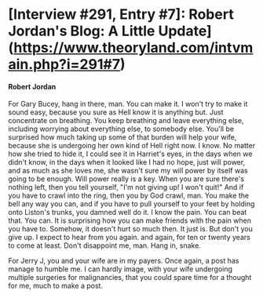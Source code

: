 # [Interview #291, Entry #7]: Robert Jordan's Blog: A Little Update](https://www.theoryland.com/intvmain.php?i=291#7)

#### Robert Jordan

For Gary Bucey, hang in there, man. You can make it. I won't try to make it sound easy, because you sure as Hell know it is anything but. Just concentrate on breathing. You keep breathing and leave everything else, including worrying about everything else, to somebody else. You'll be surprised how much taking up some of that burden will help your wife, because she is undergoing her own kind of Hell right now. I know. No matter how she tried to hide it, I could see it in Harriet's eyes, in the days when we didn't know, in the days when it looked like I had no hope, just will power, and as much as she loves me, she wasn't sure my will power by itself was going to be enough. Will power really is a key. When you are sure there's nothing left, then you tell yourself, "I'm not giving up! I won't quit!" And if you have to crawl into the ring, then you by God crawl, man. You make the bell any way you can, and if you have to pull yourself to your feet by holding onto Liston's trunks, you damned well do it. I know the pain. You can beat that. You can. It is surprising how you can make friends with the pain when you have to. Somehow, it doesn't hurt so much then. It just is. But don't you give up. I expect to hear from you again. and again, for ten or twenty years to come at least. Don't disappoint me, man. Hang in, snake.

For Jerry J, you and your wife are in my payers. Once again, a post has manage to humble me. I can hardly image, with your wife undergoing multiple surgeries for malignancies, that you could spare time for a thought for me, much to make a post.

